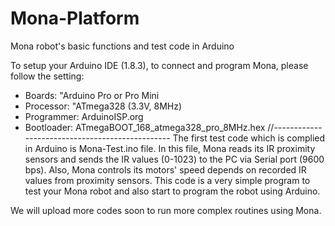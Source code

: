 # Mona-Platform
Mona robot's basic functions and test code in Arduino

To setup your Arduino IDE (1.8.3), to connect and program Mona, please follow the setting:
- Boards: "Arduino Pro or Pro Mini
- Processor: "ATmega328 (3.3V, 8MHz)
- Programmer: ArduinoISP.org
- Bootloader: ATmegaBOOT_168_atmega328_pro_8MHz.hex 
//------------------------------------------------
The first test code which is complied in Arduino is Mona-Test.ino file. 
In this file, Mona reads its IR proximity sensors and sends the IR values (0-1023) to the PC via Serial port (9600 bps). Also, Mona controls its motors' speed depends on recorded IR values from proximity sensors. 
This code is a very simple program to test your Mona robot and also start to program the robot using Arduino. 

We will upload more codes soon to run more complex routines using Mona.
